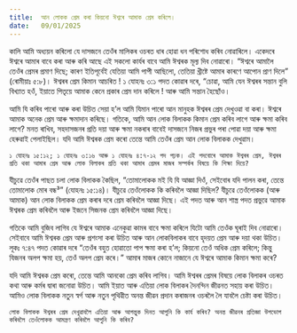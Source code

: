 ```yaml
---
title:  আন লোকক প্ৰেম কৰা কিয়নো ঈশ্বৰে আমাক প্ৰেম কৰিলে।
date:   09/01/2025
---
```


কালি আমি অধ্যয়ন কৰিলো যে দাসজনে তেওঁৰ মালিকৰ ওচৰত ধাৰ হোৱা ধন পৰিশোধ কৰিব নোৱাৰিলে। একেদৰে ঈশ্বৰে আমাৰ বাবে কৰা আৰু কৰি আছে এই সকলো কাৰ্যৰ বাবে আমি ঈশ্বৰক মূল্য দিব নোৱাৰো। “ঈশ্বৰে আমালৈ তেওঁৰ প্ৰেমৰ প্ৰমাণ দিছে; কাৰণ ইতিপূৰ্বেই যেতিয়া আমি পাপী আছিলো, তেতিয়া খ্ৰীষ্টে আমাৰ কাৰণে আপোন প্ৰাণ দিলে” (ৰোমীয়াঃ ৫:৮)। ঈশ্বৰৰ প্ৰেম কিমান আচৰিত ! ১ যোহনঃ ৩:১ পদত কোৱাৰ দৰে, “চোৱা, আমি যেন ঈশ্বৰৰ সন্তান বুলি বিখ্যাত হওঁ, ইয়াতে পিতৃয়ে আমাক কেনে প্ৰকাৰ প্ৰেম দান কৰিলে ! আৰু আমি সন্তান হৈছোঁও।

আমি যি কৰিব পাৰো আৰু কৰা উচিত সেয়া হ’ল আমি যিমান পাৰো আন মানুহক ঈশ্বৰৰ প্ৰেম দেখুওৱা বা কৰা। ঈশ্বৰে আমাক অনেক প্ৰেম আৰু ক্ষমাদান কৰিছে। গতিকে, আমি আন লোক বিলাকক কিমান প্ৰেম কৰিব লাগে আৰু ক্ষমা কৰিব লাগে? মনত ৰাখিব, সহদাসজনৰ প্ৰতি দয়া আৰু ক্ষমা নকৰাৰ বাবেই দাসজনে নিজৰ প্ৰভুৰ পৰা পোৱা দয়া আৰু ক্ষমা হেৰুৱাই পেলাইছিল। যদি আমি ঈশ্বৰক প্ৰেম কৰো তেন্তে আমি তেওঁৰ প্ৰেম আন লোক বিলাকক দেখুৱাম।

`১ যোহনঃ ১৫:১২; ১ যোহনঃ ৩:১৬ আৰু ১ যোহনঃ ৪:৭-১২ পদ পঢ়ক। এই পদবোৰে আমাক ঈশ্বৰৰ প্ৰেম, ঈশ্বৰৰ প্ৰতি থকা আমাৰ প্ৰেম আৰু লোক বিলাকৰ প্ৰতি থকা আমাৰ প্ৰেমৰ মাজৰ সম্পৰ্কৰ বিষয়ে কি শিক্ষা দিয়ে?`

যীচুৱে তেওঁৰ পাছত চলা লোক বিলাকক কৈছিল, “তোমালোকক মই যি যি আজ্ঞা দিওঁ, সেইবোৰ যদি পালন কৰা, তেন্তে তোমালোক মোৰ বন্ধ³” (যোহনঃ ১৫:১৪)। যীচুৱে তেওঁলোকক কি কৰিবলৈ আজ্ঞা দিছিল? যীচুৱে তেওঁলোকক (আৰু আমাক) আন লোক বিলাকক প্ৰেম কৰাৰ দৰে প্ৰেম কৰিবলৈ আজ্ঞা দিছে। এই পদত আৰু আন শাস্ত্ৰ পদত প্ৰভুৱে আমাক ঈশ্বৰক প্ৰেম কৰিবলৈ আৰু ইজনে সিজনক প্ৰেম কৰিবলৈ আজ্ঞা দিছে।

গতিকে আমি বুজিব লাগিব যে ঈশ্বৰে আমাক এনেকুৱা কামৰ বাবে ক্ষমা কৰিলে যিটো আমি তেওঁক ঘূৰাই দিব নোৱাৰো। সেইবাবে আমি ঈশ্বৰক প্ৰেম আৰু প্ৰশংসা কৰা উচিত আৰু আন লোকবিলাকৰ বাবে হৃদয়ত প্ৰেম আৰু দয়া থকা উচিত। লূকঃ ৭:৪৭ পদত কোৱাৰ দৰে “তেওঁৰ বহুত হোৱাতো পাপ ক্ষমা কৰা হ’ল; কিয়নো তেওঁ অধিক প্ৰেম কৰিলে; কিন্তু যিজনৰ অলপ ক্ষমা হয়, তেওঁ অলপ প্ৰেম কৰে।” আমাৰ মাজৰ কোনে নাজানে যে ঈশ্বৰে আমাক কিমান ক্ষমা কৰে?

যদি আমি ঈশ্বৰক প্ৰেম কৰো, তেন্তে আমি আনকো প্ৰেম কৰিব লাগিব। আমি ঈশ্বৰৰ প্ৰেমৰ বিষয়ে লোক বিলাকৰ ওচৰত কথা আৰু কৰ্মৰ দ্বাৰা জনোৱা উচিত। আমি ইয়াত আৰু এতিয়া লোক বিলাকৰ দৈনন্দিন জীৱনত সহায় কৰা উচিত। আমিও লোক বিলাকক নতুন স্বৰ্গ আৰু নতুন পৃথিৱীত অনন্ত জীৱন প্ৰদান কৰাজনৰ ওচৰলৈ লৈ যাবলৈ চেষ্টা কৰা উচিত।

`লোক বিলাকক ঈশ্বৰৰ প্ৰেম দেখুৱাবলৈ এতিয়া আৰু আগন্তুক দিনত আপুনি কি কাৰ্য কৰিব? অনন্ত জীৱনৰ প্ৰতিজ্ঞা উপভোগ কৰিবলৈ তেওঁলোকক আমন্ত্ৰণ কৰিবলৈ আপুনি কি কৰিব?`